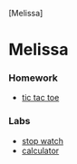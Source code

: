 [Melissa]

# Melissa



### Homework 
* [tic tac toe](https://github.com/shiado/tictactoe.git)

### Labs 
* [stop watch](https://github.com/shiado/Stopwatch.git)
* [calculator](https://github.com/shiado/Calculator.git)

